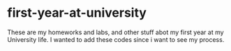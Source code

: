 # first-year-at-university
These are my homeworks and labs, and other stuff abot my first year at my University life. I wanted to add these codes since i want to see my process.
